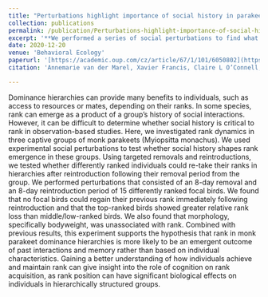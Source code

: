 ```yaml
---
title: "Perturbations highlight importance of social history in parakeet rank dynamics"
collection: publications
permalink: /publication/Perturbations-highlight-importance-of-social-history-in-parakeet-rank-dynamics
excerpt: '**We performed a series of social perturbations to find what determines dominance rank in monk parakeets. We found that 1. bodyweight is not associated with rank, 2. reintroduced birds were not able to regain their rank following reintroduction, and 3. top-ranked birds experienced greater relative rank losses. These results, in addition to our previous work, suggests that social history is important for structuring monk parakeet dominance hierarhcies**'
date: 2020-12-20
venue: 'Behavioral Ecology'
paperurl: '[https://academic.oup.com/cz/article/67/1/101/6050802](https://academic.oup.com/beheco/advance-article-abstract/doi/10.1093/beheco/arad015/7093242?redirectedFrom=fulltext&login=false)'
citation: 'Annemarie van der Marel, Xavier Francis, Claire L O’Connell, Cesar O Estien, Chelsea Carminito, Virginia Darby Moore, Nickolas Lormand, Bryan M Kluever, Elizabeth A Hobson, Perturbations highlight importance of social history in parakeet rank dynamics, Behavioral Ecology, 2023;, arad015, https://doi.org/10.1093/beheco/arad015'

---
```

Dominance hierarchies can provide many benefits to individuals, such as access to resources or mates, depending on their ranks. In some species, rank can emerge as a product of a group’s history of social interactions. However, it can be difficult to determine whether social history is critical to rank in observation-based studies. Here, we investigated rank dynamics in three captive groups of monk parakeets (Myiopsitta monachus). We used experimental social perturbations to test whether social history shapes rank emergence in these groups. Using targeted removals and reintroductions, we tested whether differently ranked individuals could re-take their ranks in hierarchies after reintroduction following their removal period from the group. We performed perturbations that consisted of an 8-day removal and an 8-day reintroduction period of 15 differently ranked focal birds. We found that no focal birds could regain their previous rank immediately following reintroduction and that the top-ranked birds showed greater relative rank loss than middle/low-ranked birds. We also found that morphology, specifically bodyweight, was unassociated with rank. Combined with previous results, this experiment supports the hypothesis that rank in monk parakeet dominance hierarchies is more likely to be an emergent outcome of past interactions and memory rather than based on individual characteristics. Gaining a better understanding of how individuals achieve and maintain rank can give insight into the role of cognition on rank acquisition, as rank position can have significant biological effects on individuals in hierarchically structured groups.

